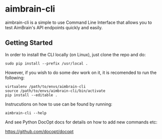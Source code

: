 # aimbrain-cli

aimbrain-cli is a simple to use Command Line Interface that allows you to test
AimBrain's API endpoints quickly and easily.

## Getting Started

In order to install the CLI locally (on Linux), just clone the repo and do:

```
sudo pip install --prefix /usr/local .
```

However, if you wish to do some dev work on it, it is recomended to run the
following:

```
virtualenv /path/to/envs/aimbrain-cli
source /path/to/envs/aimbrain-cli/bin/activate
pip install --editable .
```

Instrucutions on how to use can be found by running:

```
aimbrain-cli --help
```

And see Python DocOpt docs for details on how to add new commands etc:

https://github.com/docopt/docopt
